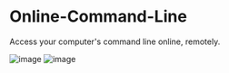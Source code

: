 # Online-Command-Line
Access your computer's command line online, remotely.

![image](https://user-images.githubusercontent.com/48888771/143485514-6acf2cac-728a-46e7-ae90-f21ea3d67f62.png)
![image](https://user-images.githubusercontent.com/48888771/143485519-c9a0c6ec-9929-4678-8803-281f3dd46323.png)
